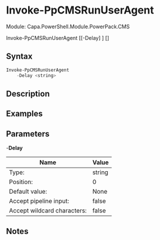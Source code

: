 # Invoke-PpCMSRunUserAgent
Module: Capa.PowerShell.Module.PowerPack.CMS


Invoke-PpCMSRunUserAgent [[-Delay] <string>] [<CommonParameters>]


## Syntax

```powershell
Invoke-PpCMSRunUserAgent
	-Delay <string>
```

## Description



## Examples


## Parameters

-**Delay**


| Name | Value |
| ---- | ---- |
| Type: | string |
| Position: | 0 | 
| Default value: | None | 
| Accept pipeline input: | false | 
| Accept wildcard characters: | false | 


## Notes


